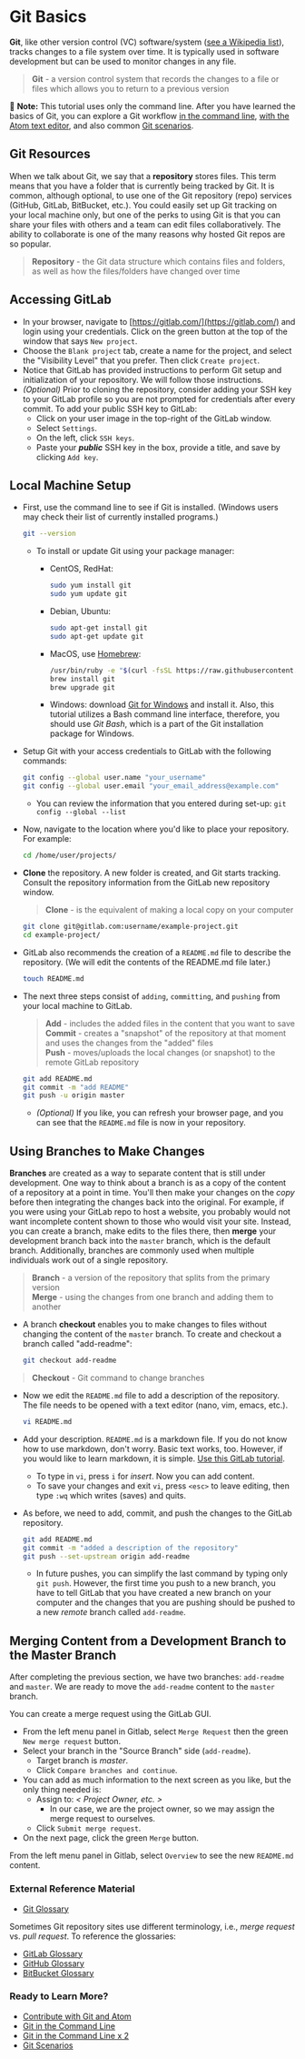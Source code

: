 # Git Basics

**Git**, like other version control \(VC\) software/system \([see a Wikipedia list](https://en.wikipedia.org/wiki/List_of_version_control_software)\), tracks changes to a file system over time. It is typically used in software development but can be used to monitor changes in any file.

> **Git** - a version control system that records the changes to a file or files which allows you to return to a previous version

📝 **Note:** This tutorial uses only the command line. After you have learned the basics of Git, you can explore a Git workflow [in the command line](git-command-line.md), [with the Atom text editor](git-workflow.md), and also common [Git scenarios](git-scenarios.md).

## Git Resources

When we talk about Git, we say that a **repository** stores files. This term means that you have a folder that is currently being tracked by Git. It is common, although optional, to use one of the Git repository \(repo\) services \(GitHub, GitLab, BitBucket, etc.\). You could easily set up Git tracking on your local machine only, but one of the perks to using Git is that you can share your files with others and a team can edit files collaboratively. The ability to collaborate is one of the many reasons why hosted Git repos are so popular.

> **Repository** - the Git data structure which contains files and folders, as well as how the files/folders have changed over time

## Accessing GitLab

* In your browser, navigate to [https://gitlab.com/](https://gitlab.com/) and login using your credentials. Click on the green button at the top of the window that says `New project`.
* Choose the `Blank project` tab, create a name for the project, and select the "Visibility Level" that you prefer. Then click `Create project`.
* Notice that GitLab has provided instructions to perform Git setup and initialization of your repository. We will follow those instructions.
* _\(Optional\)_ Prior to cloning the repository, consider adding your SSH key to your GitLab profile so you are not prompted for credentials after every commit. To add your public SSH key to GitLab:
  * Click on your user image in the top-right of the GitLab window.
  * Select `Settings`.
  * On the left, click `SSH keys`.
  * Paste your _**public**_ SSH key in the box, provide a title, and save by clicking `Add key`.

## Local Machine Setup

* First, use the command line to see if Git is installed. \(Windows users may check their list of currently installed programs.\)

  ```bash
  git --version
  ```

  * To install or update Git using your package manager:
    * CentOS, RedHat:

      ```bash
      sudo yum install git
      sudo yum update git
      ```

    * Debian, Ubuntu:

      ```bash
      sudo apt-get install git
      sudo apt-get update git
      ```

    * MacOS, use [Homebrew](https://brew.sh/):

      ```bash
      /usr/bin/ruby -e "$(curl -fsSL https://raw.githubusercontent.com/Homebrew/install/master/install)"
      brew install git
      brew upgrade git
      ```

    * Windows: download [Git for Windows](https://gitforwindows.org/) and install it. Also, this tutorial utilizes a Bash command line interface, therefore, you should use _Git Bash_, which is a part of the Git installation package for Windows.

* Setup Git with your access credentials to GitLab with the following commands:

  ```bash
  git config --global user.name "your_username"
  git config --global user.email "your_email_address@example.com"
  ```

  * You can review the information that you entered during set-up: `git config --global --list`

* Now, navigate to the location where you'd like to place your repository. For example:

  ```bash
  cd /home/user/projects/
  ```

* **Clone** the repository. A new folder is created, and Git starts tracking. Consult the repository information from the GitLab new repository window.

  > **Clone** - is the equivalent of making a local copy on your computer

  ```bash
  git clone git@gitlab.com:username/example-project.git
  cd example-project/
  ```

* GitLab also recommends the creation of a `README.md` file to describe the repository. \(We will edit the contents of the README.md file later.\)

  ```bash
  touch README.md
  ```

* The next three steps consist of `adding`, `committing`, and `pushing` from your local machine to GitLab.

  > **Add** - includes the added files in the content that you want to save  
  >  **Commit** - creates a "snapshot" of the repository at that moment and uses the changes from the "added" files  
  >  **Push** - moves/uploads the local changes \(or snapshot\) to the remote GitLab repository

  ```bash
  git add README.md
  git commit -m "add README"
  git push -u origin master
  ```

  * _\(Optional\)_ If you like, you can refresh your browser page, and you can see that the `README.md` file is now in your repository.

## Using Branches to Make Changes

**Branches** are created as a way to separate content that is still under development. One way to think about a branch is as a copy of the content of a repository at a point in time. You'll then make your changes on the _copy_ before then integrating the changes back into the original. For example, if you were using your GitLab repo to host a website, you probably would not want incomplete content shown to those who would visit your site. Instead, you can create a branch, make edits to the files there, then **merge** your development branch back into the `master` branch, which is the default branch. Additionally, branches are commonly used when multiple individuals work out of a single repository.

> **Branch** - a version of the repository that splits from the primary version  
>  **Merge** - using the changes from one branch and adding them to another

* A branch **checkout** enables you to make changes to files without changing the content of the `master` branch. To create and checkout a branch called "add-readme":

  ```bash
  git checkout add-readme
  ```

> **Checkout** - Git command to change branches

* Now we edit the `README.md` file to add a description of the repository. The file needs to be opened with a text editor \(nano, vim, emacs, etc.\).

  ```bash
  vi README.md
  ```

* Add your description. `README.md` is a markdown file. If you do not know how to use markdown, don't worry. Basic text works, too. However, if you would like to learn markdown, it is simple. [Use this GitLab tutorial](https://docs.gitlab.com/ee/user/markdown.html#standard-markdown).
  * To type in `vi`, press `i` for _insert_. Now you can add content.
  * To save your changes and exit `vi`, press `<esc>` to leave editing, then type `:wq` which writes \(saves\) and quits.
* As before, we need to add, commit, and push the changes to the GitLab repository.

  ```bash
  git add README.md
  git commit -m "added a description of the repository"
  git push --set-upstream origin add-readme
  ```

  * In future pushes, you can simplify the last command by typing only `git push`. However, the first time you push to a new branch, you have to tell GitLab that you have created a new branch on your computer and the changes that you are pushing should be pushed to a new _remote_ branch called `add-readme`.

## Merging Content from a Development Branch to the Master Branch

After completing the previous section, we have two branches: `add-readme` and `master`. We are ready to move the `add-readme` content to the `master` branch.

You can create a merge request using the GitLab GUI.

* From the left menu panel in Gitlab, select `Merge Request` then the green `New merge request` button.
* Select your branch in the "Source Branch" side \(`add-readme`\).
  * Target branch is _master_.
  * Click `Compare branches and continue`.
* You can add as much information to the next screen as you like, but the only thing needed is:
  * Assign to: _&lt; Project Owner, etc. &gt;_
    * In our case, we are the project owner, so we may assign the merge request to ourselves.
  * Click `Submit merge request`.
* On the next page, click the green `Merge` button.

From the left menu panel in Gitlab, select `Overview` to see the new `README.md` content.

### External Reference Material

* [Git Glossary](https://git-scm.com/docs/gitglossary)

Sometimes Git repository sites use different terminology, i.e., _merge request_ vs. _pull request_. To reference the glossaries:

* [GitLab Glossary](https://docs.gitlab.com/ee/university/glossary/)
* [GitHub Glossary](https://help.github.com/articles/github-glossary/)
* [BitBucket Glossary](https://www.atlassian.com/git/glossary/terminology)

### Ready to Learn More?

* [Contribute with Git and Atom](https://github.com/wendikristine/documentation-template/tree/62a326e16ecef2ff128ef0b976de12c16f6ea062/git-version-control/contributing/git-workflow.md)
* [Git in the Command Line](https://github.com/wendikristine/documentation-template/tree/62a326e16ecef2ff128ef0b976de12c16f6ea062/git-version-control/contributing/git-command-line.md)
* [Git in the Command Line x 2](https://github.com/wendikristine/documentation-template/tree/62a326e16ecef2ff128ef0b976de12c16f6ea062/git-version-control/contributing/git-command-line2.md)
* [Git Scenarios](https://github.com/wendikristine/documentation-template/tree/62a326e16ecef2ff128ef0b976de12c16f6ea062/git-version-control/contributing/git-scenarios.md)

